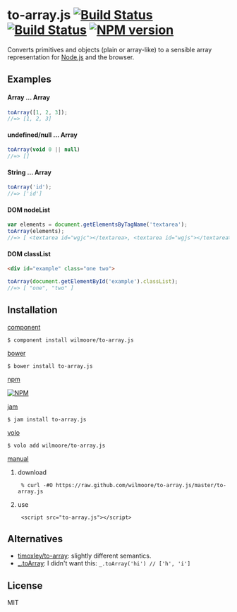 # to-array.js [![Build Status](https://travis-ci.org/wilmoore/to-array.js.png?branch=master)](https://travis-ci.org/wilmoore/to-array.js) [![Build Status](https://david-dm.org/wilmoore/to-array.js.png)](https://david-dm.org/wilmoore/to-array.js) [![NPM version](https://badge.fury.io/js/to-array.js.png)](http://badge.fury.io/js/to-array.js)

  Converts primitives and objects (plain or array-like) to a sensible array representation for [Node.js][] and the browser.

## Examples

#### Array ... Array

```javascript
toArray([1, 2, 3]);
//=> [1, 2, 3]
```

#### undefined/null ... Array

```javascript
toArray(void 0 || null)
//=> []
```

#### String ... Array

```javascript
toArray('id');
//=> ['id']
```

#### DOM nodeList

```javascript
var elements = document.getElementsByTagName('textarea');
toArray(elements);
//=> [ <textarea id="wgjc"></textarea>, <textarea id="wgjs"></textarea>, <textarea id="wgju"></textarea> ]
```

#### DOM classList

```html
<div id="example" class="one two">
```

```javascript
toArray(document.getElementById('example').classList);
//=> [ "one", "two" ]
```

## Installation

[component](http://component.io/wilmoore/to-array.js)

    $ component install wilmoore/to-array.js

[bower](http://sindresorhus.com/bower-components/)

    $ bower install to-array.js

[npm](https://npmjs.org/package/to-array.js)

[![NPM](https://nodei.co/npm/to-array.js.png?downloads=true)](https://nodei.co/npm/to-array.js/)

[jam](http://jamjs.org/packages/#/details/to-array.js)

    $ jam install to-array.js

[volo](http://volojs.org)

    $ volo add wilmoore/to-array.js

[manual][]

1. download

        % curl -#O https://raw.github.com/wilmoore/to-array.js/master/to-array.js

2. use

        <script src="to-array.js"></script>

## Alternatives

- [timoxley/to-array][to-array]: slightly different semantics.
- [_.toArray][]: I didn't want this: `_.toArray('hi') // ['h', 'i']`

## License

  MIT

[Node.js]:  http://nodejs.org
[manual]:   http://yuiblog.com/blog/2006/06/01/global-domination/
[to-array]: https://github.com/timoxley/to-array
[_.toArray]: http://underscorejs.org/#toArray

